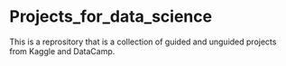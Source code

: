 # Projects_for_data_science

This is a reprository that is a collection of guided and unguided projects from Kaggle and DataCamp.
